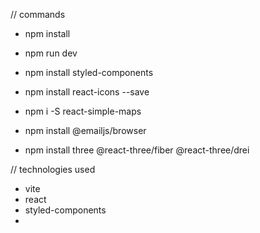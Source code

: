 // commands
- npm install 
- npm run dev
- npm install styled-components
- npm install react-icons --save
- npm i -S react-simple-maps
- npm install @emailjs/browser

- npm install three @react-three/fiber @react-three/drei

// technologies used
- vite
- react
- styled-components
- 
